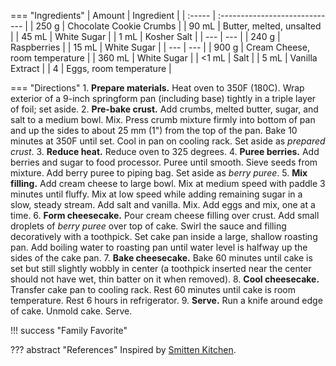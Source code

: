 === "Ingredients"
    | Amount | Ingredient                     |
    | :----- | :----------------------------- |
    | 250 g  | Chocolate Cookie Crumbs        |
    | 90 mL  | Butter, melted, unsalted       |
    | 45 mL  | White Sugar                    |
    | 1 mL   | Kosher Salt                    |
    | ---    | ---                            |
    | 240 g  | Raspberries                    |
    | 15 mL  | White Sugar                    |
    | ---    | ---                            |
    | 900 g  | Cream Cheese, room temperature |
    | 360 mL | White Sugar                    |
    | <1 mL  | Salt                           |
    | 5 mL   | Vanilla Extract                |
    | 4      | Eggs, room temperature         |

=== "Directions"
    1. **Prepare materials.** Heat oven to 350F (180C). Wrap exterior of a 9-inch springform pan (including base) tightly in a triple layer of foil; set aside.
    2. **Pre-bake crust.** Add crumbs, melted butter, sugar, and salt to a medium bowl. Mix. Press crumb mixture firmly into bottom of pan and up the sides to about 25 mm (1") from the top of the pan. Bake 10 minutes at 350F until set. Cool in pan on cooling rack. Set aside as *prepared crust*.
    3. **Reduce heat.** Reduce oven to 325 degrees.
    4. **Puree berries.** Add berries and sugar to food processor. Puree until smooth. Sieve seeds from mixture. Add berry puree to piping bag. Set aside as *berry puree*.
    5. **Mix filling.** Add cream cheese to large bowl. Mix at medium speed with paddle 3 minutes until fluffy. Mix at low speed while adding remaining sugar in a slow, steady stream. Add salt and vanilla. Mix. Add eggs and mix, one at a time.
    6. **Form cheesecake.** Pour cream cheese filling over crust. Add small droplets of *berry puree* over top of cake. Swirl the sauce and filling decoratively with a toothpick. Set cake pan inside a large, shallow roasting pan. Add boiling water to roasting pan until water level is halfway up the sides of the cake pan.
    7. **Bake cheesecake.** Bake 60 minutes until cake is set but still slightly wobbly in center (a toothpick inserted near the center should not have wet, thin batter on it when removed).
    8. **Cool cheesecake.** Transfer cake pan to cooling rack. Rest 60 minutes until cake is room temperature. Rest 6 hours in refrigerator.
    9. **Serve.** Run a knife around edge of cake. Unmold cake. Serve.


!!! success "Family Favorite"

??? abstract "References"
    Inspired by [Smitten Kitchen](https://smittenkitchen.com/2014/08/raspberry-swirl-cheesecake/).
